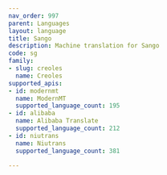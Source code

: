```yaml
---
nav_order: 997
parent: Languages
layout: language
title: Sango
description: Machine translation for Sango
code: sg
family:
- slug: creoles
  name: Creoles
supported_apis:
- id: modernmt
  name: ModernMT
  supported_language_count: 195
- id: alibaba
  name: Alibaba Translate
  supported_language_count: 212
- id: niutrans
  name: Niutrans
  supported_language_count: 381

---
```


